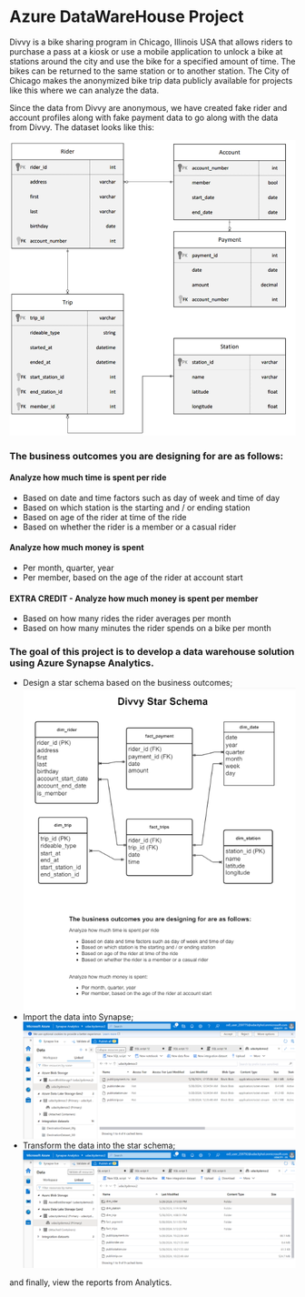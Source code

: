 # Azure DataWareHouse Project

Divvy is a bike sharing program in Chicago, Illinois USA that allows riders to purchase a pass at a kiosk or use a mobile application to unlock a bike at stations around the city and use the bike for a specified amount of time. The bikes can be returned to the same station or to another station. The City of Chicago makes the anonymized bike trip data publicly available for projects like this where we can analyze the data.

Since the data from Divvy are anonymous, we have created fake rider and account profiles along with fake payment data to go along with the data from Divvy. The dataset looks like this:

![divvy erp diagram](azure_synapse_analytics_files/divvy-erd.png)

### The business outcomes you are designing for are as follows:

#### Analyze how much time is spent per ride
* Based on date and time factors such as day of week and time of day
* Based on which station is the starting and / or ending station
* Based on age of the rider at time of the ride
* Based on whether the rider is a member or a casual rider

#### Analyze how much money is spent
* Per month, quarter, year
* Per member, based on the age of the rider at account start

#### EXTRA CREDIT - Analyze how much money is spent per member
* Based on how many rides the rider averages per month
* Based on how many minutes the rider spends on a bike per month

### The goal of this project is to develop a data warehouse solution using Azure Synapse Analytics.

* Design a star schema based on the business outcomes;
![divvy star schema](azure_synapse_analytics_files/divvy_star_schema.png)
* Import the data into Synapse;
![import data into azure blob storage](azure_synapse_analytics_files/azure_blog_storage_for_tables.png)
* Transform the data into the star schema;
![Generating the facts and dimensions for the data](azure_synapse_analytics_files/facts_and_dimensions.png)

and finally, view the reports from Analytics.


